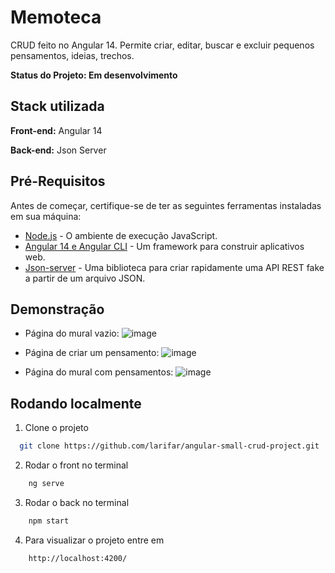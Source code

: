 
# Memoteca

CRUD feito no Angular 14. Permite criar, editar, buscar e excluir pequenos pensamentos, ideias, trechos. 


**Status do Projeto: Em desenvolvimento**

## Stack utilizada

**Front-end:** Angular 14

**Back-end:** Json Server

## Pré-Requisitos

Antes de começar, certifique-se de ter as seguintes ferramentas instaladas em sua máquina:

- [Node.js](https://nodejs.org/) - O ambiente de execução JavaScript.
- [Angular 14 e Angular CLI](https://angular.io/) - Um framework para construir aplicativos web.
- [Json-server](https://github.com/typicode/json-server) - Uma biblioteca para criar rapidamente uma API REST fake a partir de um arquivo JSON.
## Demonstração

- Página do mural vazio:
![image](https://github.com/larifar/angular-small-crud-project/assets/114440036/fb643f16-c163-4e79-9663-98c887e034ae)

- Página de criar um pensamento:
![image](https://github.com/larifar/angular-small-crud-project/assets/114440036/775e2621-cde4-4a1e-83ce-4fd6c7fae127)

- Página do mural com pensamentos:
![image](https://github.com/larifar/angular-small-crud-project/assets/114440036/ee3eb7ed-53dc-442a-ba11-bc2e778d56b8)


## Rodando localmente

1. Clone o projeto

```bash
  git clone https://github.com/larifar/angular-small-crud-project.git
```
2. Rodar o front no terminal
```bash
    ng serve
```
3. Rodar o back no terminal
```bash
    npm start
```
4. Para visualizar o projeto entre em
```
    http://localhost:4200/
```

